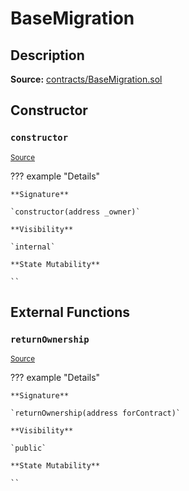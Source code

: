 # BaseMigration

## Description

**Source:** [contracts/BaseMigration.sol](https://github.com/Synthetixio/synthetix/tree/v2.75.1-alpha/contracts/BaseMigration.sol)

## Constructor

### `constructor`

<sub>[Source](https://github.com/Synthetixio/synthetix/tree/v2.75.1-alpha/contracts/BaseMigration.sol#L6)</sub>

??? example "Details"

    **Signature**

    `constructor(address _owner)`

    **Visibility**

    `internal`

    **State Mutability**

    ``

## External Functions

### `returnOwnership`

<sub>[Source](https://github.com/Synthetixio/synthetix/tree/v2.75.1-alpha/contracts/BaseMigration.sol#L9)</sub>

??? example "Details"

    **Signature**

    `returnOwnership(address forContract)`

    **Visibility**

    `public`

    **State Mutability**

    ``
